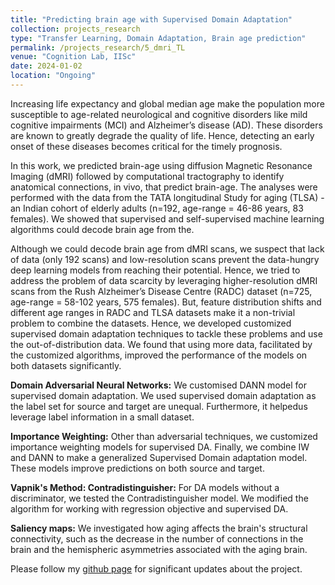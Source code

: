 ```yaml
---
title: "Predicting brain age with Supervised Domain Adaptation"
collection: projects_research
type: "Transfer Learning, Domain Adaptation, Brain age prediction"
permalink: /projects_research/5_dmri_TL
venue: "Cognition Lab, IISc"
date: 2024-01-02
location: "Ongoing"
---
```


Increasing life expectancy and global median age make the population more susceptible to age-related neurological and cognitive disorders like mild cognitive impairments (MCI) and Alzheimer’s disease (AD). These disorders are known to greatly degrade the quality of life. Hence, detecting an early onset of these diseases becomes critical for the timely prognosis.

In this work, we predicted brain-age using diffusion Magnetic Resonance Imaging (dMRI) followed by computational tractography to identify anatomical connections, in vivo, that predict brain-age. The analyses were performed with the data from the TATA longitudinal Study for aging (TLSA) - an Indian cohort of elderly adults (n=192, age-range = 46-86 years, 83 females). We showed that supervised and self-supervised machine learning algorithms could decode brain age from the. 

Although we could decode brain age from dMRI scans, we suspect that lack of data (only 192 scans) and low-resolution scans prevent the data-hungry deep learning models from reaching their potential. Hence, we tried to address the problem of data scarcity by leveraging higher-resolution dMRI scans from the Rush Alzheimer’s Disease Centre (RADC) dataset (n=725, age-range = 58-102 years, 575 females). But, feature distribution shifts and different age ranges in RADC and TLSA datasets make it a non-trivial problem to combine the datasets. Hence, we developed customized supervised domain adaptation techniques to tackle these problems and use the out-of-distribution data. We found that using more data, facilitated by the customized algorithms, improved the performance of the models on both datasets significantly.

**Domain Adversarial Neural Networks:** We customised DANN model for supervised domain adaptation. We used supervised domain adaptation as the label set for source and target are unequal. Furthermore, it helpedus leverage label information in a small dataset.

**Importance Weighting:** Other than adversarial techniques, we customized importance weighting models for supervised DA. Finally, we combine IW and DANN to make a generalized Supervised Domain adaptation model. These models improve predictions on both source and target.

**Vapnik's Method: Contradistinguisher:** For DA models without a discriminator, we tested the Contradistinguisher model. We modified the algorithm for working with regression objective and supervised DA.  

**Saliency maps:** We investigated how aging affects the brain's structural connectivity, such as the decrease in the number of connections in the brain and the hemispheric asymmetries associated with the aging brain.

Please follow my [github page](https://www.github.com/mainak-biswas1999) for significant updates about the project.
